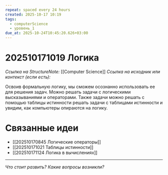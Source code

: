 ```yaml
---
repeat: spaced every 24 hours
created: 2025-10-17 10:19
tags:
  - computerScience
  - уровень_1
due_at: 2025-10-24T10:45:20.626+03:00
---
```

# 202510171019 Логика

*Ссылка на StructureNote:* [[Computer Science]]
*Ссылка на исходник или контекст (если есть):*

Освоив формальную логику, мы сможем осознанно использовать ее для решения задач. Можно решать задачи с логическими высказываниями и операторами. Также задачи можно решать с помощью таблицы истинности решать задачи с таблицами истинности и увидим, как компьютеры опираются на логику.

# Связанные идеи

- [[202510170845 Логические операторы]]
- [[202510171021 Таблицы истинности]]
- [[202510171124 Логика в вычислениях]]

---

*Что стоит развить? Какие вопросы возникли?*
